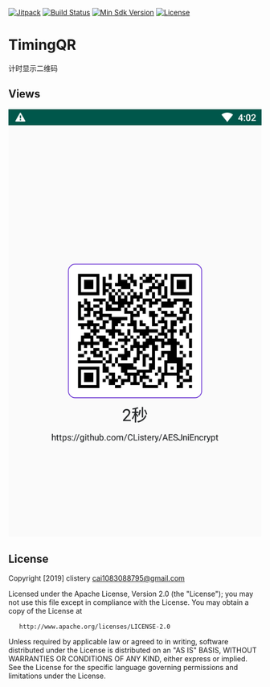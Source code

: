 
[![Jitpack](https://jitpack.io/v/FangStarCom/TimingQR.svg)](https://jitpack.io/#FangStarCom/TimingQR)
[![Build Status](https://travis-ci.org/FangStarCom/TimingQR.svg?branch=master)](https://travis-ci.org/FangStarCom/TimingQR)
[![Min Sdk Version](https://img.shields.io/badge/API-19%2B-blue.svg?style=flat-square)](https://developer.android.com/about/versions/android-4.4.html)
[![License](https://img.shields.io/badge/License-Apache%20License%202.0-blue.svg)](http://www.apache.org/licenses/LICENSE-2.0)

# TimingQR
计时显示二维码

## Views
![](./screen/screen.png)

## License
   Copyright [2019] clistery <cai1083088795@gmail.com>

   Licensed under the Apache License, Version 2.0 (the "License");
   you may not use this file except in compliance with the License.
   You may obtain a copy of the License at

       http://www.apache.org/licenses/LICENSE-2.0

   Unless required by applicable law or agreed to in writing, software
   distributed under the License is distributed on an "AS IS" BASIS,
   WITHOUT WARRANTIES OR CONDITIONS OF ANY KIND, either express or implied.
   See the License for the specific language governing permissions and
   limitations under the License.